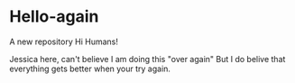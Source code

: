 # Hello-again
A new repository
Hi Humans!

Jessica here, can't believe I am doing this "over again"
But I do belive that everything gets better when your try again.

